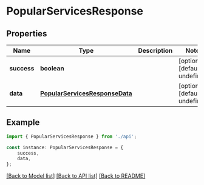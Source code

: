 # PopularServicesResponse


## Properties

Name | Type | Description | Notes
------------ | ------------- | ------------- | -------------
**success** | **boolean** |  | [optional] [default to undefined]
**data** | [**PopularServicesResponseData**](PopularServicesResponseData.md) |  | [optional] [default to undefined]

## Example

```typescript
import { PopularServicesResponse } from './api';

const instance: PopularServicesResponse = {
    success,
    data,
};
```

[[Back to Model list]](../README.md#documentation-for-models) [[Back to API list]](../README.md#documentation-for-api-endpoints) [[Back to README]](../README.md)

